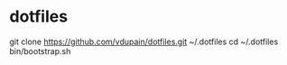 dotfiles
========

git clone https://github.com/vdupain/dotfiles.git ~/.dotfiles
cd ~/.dotfiles
bin/bootstrap.sh

